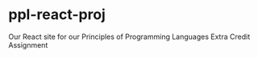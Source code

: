 # ppl-react-proj
Our React site for our Principles of Programming Languages Extra Credit Assignment
